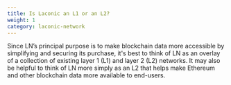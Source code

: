 ```yaml
---
title: Is Laconic an L1 or an L2?
weight: 1
category: laconic-network
---
```


Since LN’s principal purpose is to make blockchain data more accessible by simplifying and securing its purchase, it's best to think of LN as an overlay of a collection of existing layer 1 (L1) and layer 2 (L2) networks. It may also be helpful to think of LN more simply as an L2 that helps make Ethereum and other blockchain data more available to end-users. 
